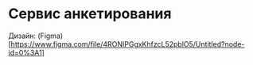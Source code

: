 # Сервис анкетирования

Дизайн: (Figma)[https://www.figma.com/file/4RONIPGgxKhfzcL52pblO5/Untitled?node-id=0%3A1]